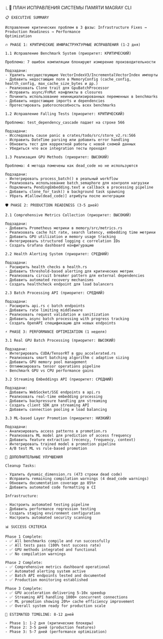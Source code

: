   ⎿ 🚀 ПЛАН ИСПРАВЛЕНИЯ СИСТЕМЫ ПАМЯТИ MAGRAY CLI

    📋 EXECUTIVE SUMMARY

    Исправление критических проблем в 3 фазы: Infrastructure Fixes → Production Readiness → Performance       
    Optimization

    🔥 PHASE 1: КРИТИЧЕСКИЕ ИНФРАСТРУКТУРНЫЕ ИСПРАВЛЕНИЯ (1-2 дня)

    1.1 Исправление Benchmark System (приоритет: КРИТИЧЕСКИЙ)

    Проблема: 7 ошибок компиляции блокируют измерение производительности

    Подзадачи:
    - Удалить несуществующие VectorIndexV3/IncrementalVectorIndex импорты
    - Добавить недостающие поля в MemoryConfig (cache_config, health_config, max_cache_size_bytes и др.)      
    - Реализовать Clone trait для GpuBatchProcessor
    - Исправить async/FnMut конфликты в closures
    - Починить использование неинициализированных переменных в benchmarks
    - Добавить недостающие imports и dependencies
    - Протестировать работоспособность всех benchmarks

    1.2 Исправление Falling Tests (приоритет: КРИТИЧЕСКИЙ)

    Проблема: test_dependency_cascade падает на строке 566

    Подзадачи:
    - Исследовать cause panic в crates/todo/src/store_v2.rs:566
    - Исправить DateTime parsing или добавить error handling
    - Обновить тест для корректной работы с новой схемой данных
    - Убедиться что все integration тесты проходят

    1.3 Реализация GPU Methods (приоритет: ВЫСОКИЙ)

    Проблема: 4 метода помечены как dead_code но не используются

    Подзадачи:
    - Интегрировать process_batch() в реальный workflow
    - Реализовать использование batch_semaphore для контроля нагрузки
    - Подключить PendingEmbedding.text и callback в processing pipeline
    - Добавить clone_for_task() в background task spawning
    - Убрать #[allow(dead_code)] атрибуты после интеграции

    🛡️ PHASE 2: PRODUCTION READINESS (3-5 дней)

    2.1 Comprehensive Metrics Collection (приоритет: ВЫСОКИЙ)

    Подзадачи:
    - Добавить Prometheus метрики в memory/src/metrics.rs
    - Реализовать cache hit rate, search latency, embedding time метрики
    - Добавить GPU utilization и memory usage tracking
    - Интегрировать structured logging с correlation IDs
    - Создать Grafana dashboard конфигурацию

    2.2 Health Alerting System (приоритет: СРЕДНИЙ)

    Подзадачи:
    - Расширить health checks в health.rs
    - Добавить threshold-based alerting для критических метрик
    - Реализовать circuit breaker pattern для external dependencies
    - Добавить automated recovery mechanisms
    - Создать healthcheck endpoint для load balancers

    2.3 Batch Processing API (приоритет: СРЕДНИЙ)

    Подзадачи:
    - Расширить api.rs с batch endpoints
    - Добавить rate limiting middleware
    - Реализовать request validation и sanitization
    - Добавить async batch processing with progress tracking
    - Создать OpenAPI спецификацию для новых endpoints

    ⚡ PHASE 3: PERFORMANCE OPTIMIZATION (1 неделя)

    3.1 Real GPU Batch Processing (приоритет: ВЫСОКИЙ)

    Подзадачи:
    - Интегрировать CUDA/TensorRT в gpu_accelerated.rs
    - Реализовать smart batching algorithm с adaptive sizing
    - Добавить GPU memory pool management
    - Оптимизировать tensor operations pipeline
    - Benchmark GPU vs CPU performance gains

    3.2 Streaming Embeddings API (приоритет: СРЕДНИЙ)

    Подзадачи:
    - Добавить WebSocket/SSE endpoints в api.rs
    - Реализовать real-time embedding processing
    - Добавить backpressure handling для streaming
    - Создать client SDK для streaming API
    - Добавить connection pooling и load balancing

    3.3 ML-based Layer Promotion (приоритет: НИЗКИЙ)

    Подзадачи:
    - Анализировать access patterns в promotion.rs
    - Реализовать ML model для prediction of access frequency
    - Добавить feature extraction (recency, frequency, context)
    - Интегрировать trained model в promotion pipeline
    - A/B test ML vs rule-based promotion

    🔧 ДОПОЛНИТЕЛЬНЫЕ УЛУЧШЕНИЯ

    Cleanup Tasks:

    - Удалить dynamic_dimension.rs (473 строки dead code)
    - Исправить remaining compilation warnings (4 dead_code warnings)
    - Обновить documentation coverage до 85%+
    - Добавить automated code formatting в CI

    Infrastructure:

    - Настроить automated testing pipeline
    - Добавить performance regression testing
    - Создать staging environment configuration
    - Настроить automated security scanning

    📊 SUCCESS CRITERIA

    Phase 1 Complete:
    - ✅ All benchmarks compile and run successfully
    - ✅ All tests pass (100% test success rate)
    - ✅ GPU methods integrated and functional
    - ✅ No compilation warnings

    Phase 2 Complete:
    - ✅ Comprehensive metrics dashboard operational
    - ✅ Automated alerting system active
    - ✅ Batch API endpoints tested and documented
    - ✅ Production monitoring established

    Phase 3 Complete:
    - ✅ GPU acceleration delivering 5-10x speedup
    - ✅ Streaming API handling 1000+ concurrent connections
    - ✅ ML promotion showing 20%+ cache efficiency improvement
    - ✅ Overall system ready for production scale

    🎯 ESTIMATED TIMELINE: 8-12 дней

    - Phase 1: 1-2 дня (критические блокеры)
    - Phase 2: 3-5 дней (production features)
    - Phase 3: 5-7 дней (performance optimization)
